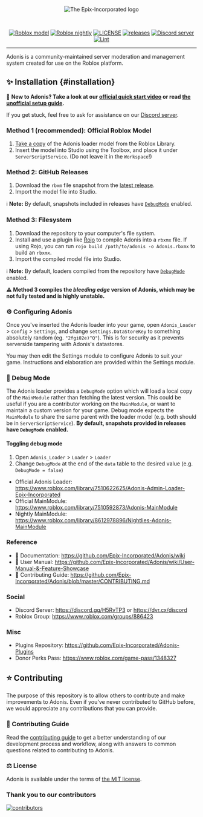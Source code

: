 <div align="center">

![The Epix-Incorporated logo](https://images-ext-2.discordapp.net/external/aIBRjVfZJAGn2awfso3GY3kadhMQlVupqLEwnKGD3OE/https/repository-images.githubusercontent.com/55325103/2bed6800-bfef-11eb-835b-99b981918623?width=300&height=260)

<div>&nbsp;</div>

[![Roblox model](https://img.shields.io/static/v1?label=roblox&message=model&color=blue&logo=roblox&logoColor=white)](https://www.roblox.com/library/7510622625/ "The offical Adonis admin model.")
[![Roblox nightly](https://img.shields.io/badge/roblox-nightly-blueviolet?logo=roblox)](https://www.roblox.com/library/8612978896/ "The beta testing source code modulescript.")
[![LICENSE](https://img.shields.io/github/license/Epix-Incorporated/Adonis)](https://github.com/Epix-Incorporated/Adonis/blob/master/LICENSE.md "The legal LICENSE governing the usage of the admin system.")
[![releases](https://img.shields.io/github/v/release/Epix-Incorporated/Adonis?label=version)](https://github.com/Epix-Incorporated/Adonis/releases "Downloadable versions of the admin system.")
[![Discord server](https://img.shields.io/discord/81902207070380032?label=discord&logo=discord&logoColor=white)](https://dvr.cx/discord "A Discord server where people can discuss Adonis related stuff and talk.")
[![Lint](https://github.com/Epix-Incorporated/Adonis/workflows/lint/badge.svg)](https://github.com/Epix-Incorporated/Adonis/actions/workflows/lint.yml "Allows to check if the code of the admin system is valid without errors.")

</div>

---

Adonis is a community-maintained server moderation and management system created for use on the Roblox platform.

## ✨ Installation {#installation}

📢 **New to Adonis? Take a look at our [official quick start video](https://youtu.be/1f9x9gdxLjw) or read [the unofficial setup guide](https://devforum.roblox.com/t/1535122).**

If you get stuck, feel free to ask for assistance on our [Discord server](https://discord.gg/H5RvTP3).

### Method 1 (recommended): Official Roblox Model

1. [Take a copy](https://www.roblox.com/library/7510622625/) of the Adonis loader model from the Roblox Library.
2. Insert the model into Studio using the Toolbox, and place it under `ServerScriptService`. (Do not leave it in the `Workspace`!)

### Method 2: GitHub Releases

1. Download the `rbxm` file snapshot from the [latest release](https://github.com/Epix-Incorporated/Adonis/releases/latest).
2. Import the model file into Studio.

ℹ️ **Note:** By default, snapshots included in releases have [`DebugMode`](#debug-mode) enabled.

### Method 3: Filesystem

1. Download the repository to your computer's file system.
2. Install and use a plugin like [Rojo](https://rojo.space/) to compile Adonis into a `rbxmx` file.
    If using Rojo, you can run `rojo build /path/to/adonis -o Adonis.rbxmx` to build an `rbxmx`.
3. Import the compiled model file into Studio.

ℹ️ **Note:** By default, loaders compiled from the repository have [`DebugMode`](#debug-mode) enabled.

**⚠️ Method 3 compiles the *bleeding edge* version of Adonis, which may be not fully tested and is highly unstable.**

### ⚙️ Configuring Adonis

Once you've inserted the Adonis loader into your game, open `Adonis_Loader` > `Config` > `Settings`, and change `settings.DataStoreKey` to something absolutely random (eg. `"2fgi02e)^Q"`). This is for security as it prevents serverside tampering with Adonis's datastores.

You may then edit the Settings module to configure Adonis to suit your game. Instructions and elaboration are provided within the Settings module.

### 🔧 Debug Mode

The Adonis loader provides a `DebugMode` option which will load a local copy of the `MainModule` rather than fetching the latest version. This could be useful if you are a contributor working on the `MainModule`, or want to maintain a custom version for your game. Debug mode expects the `MainModule` to share the same parent with the loader model (e.g. both should be in `ServerScriptService`). **By default, snapshots provided in releases have `DebugMode` enabled.**

#### Toggling debug mode

1. Open `Adonis_Loader` > `Loader` > `Loader`
2. Change `DebugMode` at the end of the `data` table to the desired value (e.g. `DebugMode = false`)

* Official Adonis Loader: <https://www.roblox.com/library/7510622625/Adonis-Admin-Loader-Epix-Incorporated>
* Official MainModule: <https://www.roblox.com/library/7510592873/Adonis-MainModule>
* Nightly MainModule: <https://www.roblox.com/library/8612978896/Nightlies-Adonis-MainModule>

### Reference

* 📄 Documentation: <https://github.com/Epix-Incorporated/Adonis/wiki>
* 📘 User Manual: <https://github.com/Epix-Incorporated/Adonis/wiki/User-Manual-&-Feature-Showcase>
* 📜 Contributing Guide: <https://github.com/Epix-Incorporated/Adonis/blob/master/CONTRIBUTING.md>

### Social

* Discord Server: <https://discord.gg/H5RvTP3> or <https://dvr.cx/discord>
* Roblox Group: <https://www.roblox.com/groups/886423>

### Misc

* Plugins Repository: <https://github.com/Epix-Incorporated/Adonis-Plugins>
* Donor Perks Pass: <https://www.roblox.com/game-pass/1348327>

## ⭐ Contributing

The purpose of this repository is to allow others to contribute and make improvements to Adonis. Even if you've never contributed to GitHub before, we would appreciate any contributions that you can provide.

### 📜 Contributing Guide

Read the [contributing guide](https://github.com/Epix-Incorporated/Adonis/blob/master/CONTRIBUTING.md) to get a better understanding of our development process and workflow, along with answers to common questions related to contributing to Adonis.

### ⚖️ License

Adonis is available under the terms of [the MIT license](https://github.com/Epix-Incorporated/Adonis/blob/master/LICENSE).

### Thank you to our contributors

[![contributors](https://contributors-img.web.app/image?repo=Epix-Incorporated/Adonis)](https://github.com/Epix-Incorporated/Adonis/graphs/contributors)

